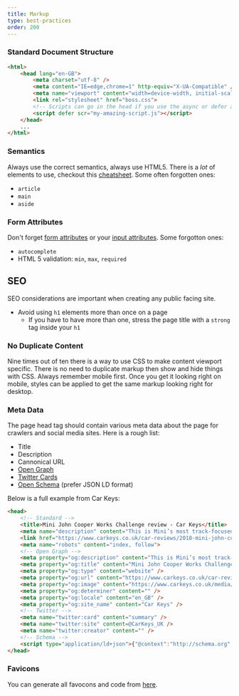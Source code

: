 ```yaml
---
title: Markup
type: best-practices
order: 200
---
```


### Standard Document Structure

``` html
<html>
    <head lang="en-GB">
        <meta charset="utf-8" />
        <meta content="IE=edge,chrome=1" http-equiv="X-UA-Compatible" />
        <meta name="viewport" content="width=device-width, initial-scale=1, shrink-to-fit=no">
        <link rel="stylesheet" href="boss.css">
        <!-- Scripts can go in the head if you use the async or defer attributes. -->
        <script defer scr="my-amazing-script.js"></script>
    </head>
    ...
</html>
```

### Semantics

Always use the correct semantics, always use HTML5. There is a _lot_ of elements to use, checkout this [cheatsheet](https://www.wpkube.com/wp-content/uploads/2017/09/html-chatsheet.pdf). Some often forgotten ones:
- `article`
- `main`
- `aside`

### Form Attributes

Don't forget [form attributes](https://developer.mozilla.org/en-US/docs/Web/HTML/Element/form) or your [input attributes](https://developer.mozilla.org/en-US/docs/Web/HTML/Element/input). Some forgotton ones:

- `autocomplete`
- HTML 5 validation: `min`, `max`, `required`

## SEO

SEO considerations are important when creating any public facing site. 

- Avoid using `h1` elements more than once on a page
    - If you have to have more than one, stress the page title with a `strong` tag inside your `h1`

### No Duplicate Content

Nine times out of ten there is a way to use CSS to make content viewport specific. There is no need to duplicate markup then show and hide things with CSS. Always remember mobile first. Once you get it looking right on mobile, styles can be applied to get the same markup looking right for desktop.

### Meta Data

The page head tag should contain various meta data about the page for crawlers and social media sites. Here is a rough list:
 - Title
 - Description
 - Cannonical URL
 - [Open Graph](https://developers.facebook.com/docs/sharing/opengraph)
 - [Twitter Cards](https://developer.twitter.com/en/docs/tweets/optimize-with-cards/guides/getting-started.html)
 - [Open Schema](http://schema.org/) (prefer JSON LD format)

Below is a full example from Car Keys:

``` html
<head>
    <!-- Standard -->
    <title>Mini John Cooper Works Challenge review - Car Keys</title>
    <meta name="description" content="This is Mini’s most track-focused car and with the brand’s racing heritage, this should be an absolute riot. But how does it perform on the open road?">
    <link href="https://www.carkeys.co.uk/car-reviews/2018-mini-john-cooper-works-challenge-review" rel="canonical">
    <meta name="robots" content="index, follow">
    <!-- Open Graph -->
    <meta property="og:description" content="This is Mini’s most track-focused car and with the brand’s racing heritage, this should be an absolute riot. But how does it perform on the open road?" />
    <meta property="og:title" content="Mini John Cooper Works Challenge review - Car Keys" />
    <meta property="og:type" content="website" />
    <meta property="og:url" content="https://www.carkeys.co.uk/car-reviews/2018-mini-john-cooper-works-challenge-review" />
    <meta property="og:image" content="https://www.carkeys.co.uk/media/20765/p90222755_highres_mini-john-cooper-wor.jpg?center=0.5708333333333333,0.56944444444444442&amp;mode=crop&amp;width=1200&amp;height=800&amp;rnd=131716500260000000" />
    <meta property="og:determiner" content="" />
    <meta property="og:locale" content="en_GB" />
    <meta property="og:site_name" content="Car Keys" />
    <!-- Twitter -->
    <meta name="twitter:card" content="summary" />
    <meta name="twitter:site" content=@CarKeys_UK />
    <meta name="twitter:creator" content="" />
    <!-- Schema -->
    <script type="application/ld+json">{"@context":"http://schema.org","@type":"Review","reviewRating":{"@type":"Rating","bestRating":5.0,"ratingValue":4.0,"worstRating":0.5},"author":{"@type":"Person","name":"Jack Healy"},"dateModified":"2018-05-24T15:40:26+00:00","datePublished":"2018-05-24T14:54:32+00:00","headline":"2018 Mini John Cooper Works Challenge review","inLanguage":"en-GB","publisher":{"@type":"Organization","logo":"https://www.carkeys.co.uk/media/19623/cklogo.jpg?mode=max&rnd=131667155520000000","email":"enquiries@carkeys.co.uk","telephone":"08444457863","address":{"@type":"PostalAddress","streetAddress":"CarKeys.co.uk Enquiries, Floor 13, 20 Chapel Street","addressLocality":"Unity Building","addressRegion":"Liverpool","postalCode":"L3 9AG","addressCountry":"GB"},"name":"Car Keys","url":"https://www.carkeys.co.uk","sameAs":["https://www.facebook.com/CarKeysGB","https://twitter.com/CarKeys_UK","https://instagram.com/carkeys_uk","https://www.youtube.com/user/MotorTorqueUK"]},"image":{"@type":"ImageObject","url":"https://www.carkeys.co.uk/media/20765/p90222755_highres_mini-john-cooper-wor.jpg?center=0.5708333333333333,0.56944444444444442&mode=crop&width=1200&height=800&rnd=131716500260000000"},"description":"This is Mini’s most track-focused car yet and with the brand’s racing heritage, this should be an absolute riot. But how does it perform on the open road?"}</script>
</head>
```

 ### Favicons

 You can generate all favocons and code from [here](https://realfavicongenerator.net).